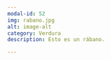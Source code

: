 ```yaml
---
modal-id: 52
img: rabano.jpg
alt: image-alt
category: Verdura
description: Esto es un rábano.

---
```

